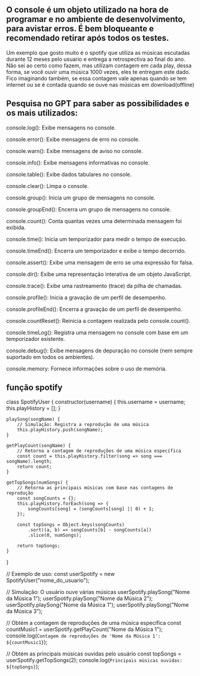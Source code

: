 ## O console é um objeto utilizado na hora de programar e no ambiente de desenvolvimento, para avistar erros. É bem bloqueante e recomendado retirar após todos os testes.


Um exemplo que gosto muito é o spotify que utiliza as músicas escutadas durante 12 meses pelo usuario e entrega a retrospectiva ao final do ano. Não sei ao certo como fazem, mas utilizam contagem em cada play, dessa forma, se você ouvir uma música 1000 vezes, eles te entregam este dado. Fico imaginando também, se essa contagem vale apenas quando se tem internet ou se é contada quando se ouve nas músicas em download(offline)


## Pesquisa no GPT para saber as possibilidades e os mais utilizados:

console.log(): Exibe mensagens no console.

console.error(): Exibe mensagens de erro no console.

console.warn(): Exibe mensagens de aviso no console.

console.info(): Exibe mensagens informativas no console.

console.table(): Exibe dados tabulares no console.

console.clear(): Limpa o console.

console.group(): Inicia um grupo de mensagens no console.

console.groupEnd(): Encerra um grupo de mensagens no console.

console.count(): Conta quantas vezes uma determinada mensagem foi exibida.

console.time(): Inicia um temporizador para medir o tempo de execução.

console.timeEnd(): Encerra um temporizador e exibe o tempo decorrido.

console.assert(): Exibe uma mensagem de erro se uma expressão for falsa.

console.dir(): Exibe uma representação interativa de um objeto JavaScript.

console.trace(): Exibe uma rastreamento (trace) da pilha de chamadas.

console.profile(): Inicia a gravação de um perfil de desempenho.

console.profileEnd(): Encerra a gravação de um perfil de desempenho.

console.countReset(): Reinicia a contagem realizada pelo console.count().

console.timeLog(): Registra uma mensagem no console com base em um temporizador existente.

console.debug(): Exibe mensagens de depuração no console (nem sempre suportado em todos os ambientes).

console.memory: Fornece informações sobre o uso de memória.


## função spotify

class SpotifyUser {
    constructor(username) {
        this.username = username;
        this.playHistory = [];
    }

    playSong(songName) {
        // Simulação: Registra a reprodução de uma música
        this.playHistory.push(songName);
    }

    getPlayCount(songName) {
        // Retorna a contagem de reproduções de uma música específica
        const count = this.playHistory.filter(song => song === songName).length;
        return count;
    }

    getTopSongs(numSongs) {
        // Retorna as principais músicas com base nas contagens de reprodução
        const songCounts = {};
        this.playHistory.forEach(song => {
            songCounts[song] = (songCounts[song] || 0) + 1;
        });

        const topSongs = Object.keys(songCounts)
            .sort((a, b) => songCounts[b] - songCounts[a])
            .slice(0, numSongs);

        return topSongs;
    }
}

// Exemplo de uso:
const userSpotify = new SpotifyUser("nome_do_usuario");

// Simulação: O usuário ouve várias músicas
userSpotify.playSong("Nome da Música 1");
userSpotify.playSong("Nome da Música 2");
userSpotify.playSong("Nome da Música 1");
userSpotify.playSong("Nome da Música 3");

// Obtém a contagem de reproduções de uma música específica
const countMusic1 = userSpotify.getPlayCount("Nome da Música 1");
console.log(`Contagem de reproduções de 'Nome da Música 1': ${countMusic1}`);

// Obtém as principais músicas ouvidas pelo usuário
const topSongs = userSpotify.getTopSongs(2);
console.log(`Principais músicas ouvidas: ${topSongs}`);
